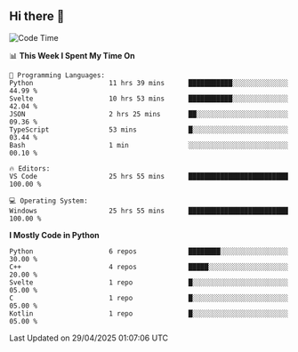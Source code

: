 ## Hi there 👋

<!--START_SECTION:waka-->
![Code Time](http://img.shields.io/badge/Code%20Time-173%20hrs%2028%20mins-blue)

📊 **This Week I Spent My Time On** 

```text
💬 Programming Languages: 
Python                   11 hrs 39 mins      ███████████░░░░░░░░░░░░░░   44.99 % 
Svelte                   10 hrs 53 mins      ███████████░░░░░░░░░░░░░░   42.04 % 
JSON                     2 hrs 25 mins       ██░░░░░░░░░░░░░░░░░░░░░░░   09.36 % 
TypeScript               53 mins             █░░░░░░░░░░░░░░░░░░░░░░░░   03.44 % 
Bash                     1 min               ░░░░░░░░░░░░░░░░░░░░░░░░░   00.10 % 

🔥 Editors: 
VS Code                  25 hrs 55 mins      █████████████████████████   100.00 % 

💻 Operating System: 
Windows                  25 hrs 55 mins      █████████████████████████   100.00 % 
```

**I Mostly Code in Python** 

```text
Python                   6 repos             ████████░░░░░░░░░░░░░░░░░   30.00 % 
C++                      4 repos             █████░░░░░░░░░░░░░░░░░░░░   20.00 % 
Svelte                   1 repo              █░░░░░░░░░░░░░░░░░░░░░░░░   05.00 % 
C                        1 repo              █░░░░░░░░░░░░░░░░░░░░░░░░   05.00 % 
Kotlin                   1 repo              █░░░░░░░░░░░░░░░░░░░░░░░░   05.00 % 
```




 Last Updated on 29/04/2025 01:07:06 UTC
<!--END_SECTION:waka-->
